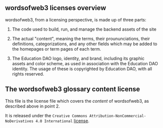 ## wordsofweb3 licenses overview
wordsofweb3, from a licensing perspective, is made up of three parts:

1. The code used to build, run, and manage the backend assets of the site

2. The actual "content", meaning the terms, their proununciations, their definitions, categorizations, and any other fields which may be added to the homepages or term pages of each term.

3. The Education DAO logo, identity, and brand, including its graphic assets and color scheme, as used in association with the Education DAO identity. The usage of these is copyrighted by Education DAO, with all rights reserved. 

## The wordsofweb3 glossary content license

This file is the license file which covers the *content* of wordsofweb3, as described above in point 2.

It is released under the `Creative Commons Attribution-NonCommercial-NoDerivatives 4.0 International` [license](https://creativecommons.org/licenses/by-nc-nd/4.0/).






